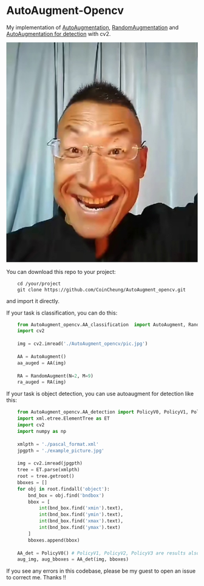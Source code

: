 
# AutoAugment-Opencv

My implementation of [AutoAugmentation](https://arxiv.org/abs/1805.09501), [RandomAugmentation](https://arxiv.org/abs/1909.13719) and [AutoAugmentation for detection](https://arxiv.org/abs/1906.11172) with cv2.


<p align='center'>
<img src='pic.jpg'>
</p>

You can download this repo to your project:
```
    cd /your/project
    git clone https://github.com/CoinCheung/AutoAugment_opencv.git
``` 
and import it directly.

If your task is classification, you can do this:  
```python
    from AutoAugment_opencv.AA_classification  import AutoAugment, RandomAugment
    import cv2

    img = cv2.imread('./AutoAugment_opencv/pic.jpg')

    AA = AutoAugment()
    aa_auged = AA(img)

    RA = RandomAugment(N=2, M=9)
    ra_auged = RA(img)
```

If your task is object detection, you can use autoaugment for detection like this:   
```python
    from AutoAugment_opencv.AA_detection import PolicyV0, PolicyV1, PolicyV2, PolicyV3
    import xml.etree.ElementTree as ET
    import cv2
    import numpy as np

    xmlpth = './pascal_format.xml'
    jpgpth = './example_picture.jpg'

    img = cv2.imread(jpgpth)
    tree = ET.parse(xmlpth)
    root = tree.getroot()
    bboxes = []
    for obj in root.findall('object'):
        bnd_box = obj.find('bndbox')
        bbox = [
            int(bnd_box.find('xmin').text),
            int(bnd_box.find('ymin').text),
            int(bnd_box.find('xmax').text),
            int(bnd_box.find('ymax').text)
        ]
        bboxes.append(bbox)

    AA_det = PolicyV0() # PolicyV1, PolicyV2, PolicyV3 are results also worth trying in the paper
    aug_img, aug_bboxes = AA_det(img, bboxes)
```

If you see any errors in this codebase, please be my guest to open an issue to correct me. Thanks !!

